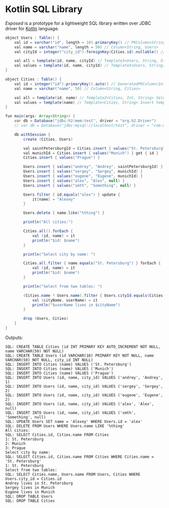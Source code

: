 Kotlin SQL Library
==================

_Exposed_ is a prototype for a lightweight SQL library written over JDBC driver for [Kotlin](https://github.com/JetBrains/kotlin) language.

```java
object Users : Table() {
    val id = varchar("id", length = 10).primaryKey() // PKColumn<String, Users>
    val name = varchar("name", length = 50) // Column<String, Users>
    val cityId = integer("city_id").foreignKey(Cities.id).nullable() // FKColumn<Int?, Users>

    val all = template(id, name, cityId) // Template3<Users, String, String, Int?> Select template
    val values = template(id, name, cityId) // Template3<Users, String, String, Int?> Insert template
}

object Cities : Table() {
    val id = integer("id").primaryKey().auto() // GeneratedPKColumn<Int, Cities>
    val name = varchar("name", 50) // Column<String, Cities>

    val all = template(id, name) // Template2<Cities, Int, String> Select template
    val values = template(name) // Template<Cities, String> Insert template
}

fun main(args: Array<String>) {
    var db = Database("jdbc:h2:mem:test", driver = "org.h2.Driver")
    // var db = Database("jdbc:mysql://localhost/test", driver = "com.mysql.jdbc.Driver", user = "root")

    db.withSession {
        create (Cities, Users)

        val saintPetersburgId = Cities.insert { values("St. Petersburg") } get { id }
        val munichId = Cities.insert { values("Munich") } get { id }
        Cities.insert { values("Prague") }

        Users.insert { values("andrey", "Andrey", saintPetersburgId) }
        Users.insert { values("sergey", "Sergey", munichId) }
        Users.insert { values("eugene", "Eugene", munichId) }
        Users.insert { values("alex", "Alex", null) }
        Users.insert { values("smth", "Something", null) }

        Users.filter { id.equals("alex") } update {
            it[name] = "Alexey"
        }

        Users.delete { name.like("%thing") }

        println("All cities:")

        Cities.all().forEach {
            val (id, name) = it
            println("$id: $name")
        }

        println("Select city by name: ")

        Cities.all.filter { name.equals("St. Petersburg") } forEach {
            val (id, name) = it
            println("$id: $name")
        }

        println("Select from two tables: ")

        (Cities.name * Users.name).filter { Users.cityId.equals(Cities.id) } forEach {
            val (cityName, userName) = it
            println("$userName lives in $cityName")
        }

        drop (Users, Cities)
    }
}
```

Outputs:

    SQL: CREATE TABLE Cities (id INT PRIMARY KEY AUTO_INCREMENT NOT NULL, name VARCHAR(50) NOT NULL)
    SQL: CREATE TABLE Users (id VARCHAR(10) PRIMARY KEY NOT NULL, name VARCHAR(50) NOT NULL, city_id INT NULL)
    SQL: INSERT INTO Cities (name) VALUES ('St. Petersburg')
    SQL: INSERT INTO Cities (name) VALUES ('Munich')
    SQL: INSERT INTO Cities (name) VALUES ('Prague')
    SQL: INSERT INTO Users (id, name, city_id) VALUES ('andrey', 'Andrey', 1)
    SQL: INSERT INTO Users (id, name, city_id) VALUES ('sergey', 'Sergey', 2)
    SQL: INSERT INTO Users (id, name, city_id) VALUES ('eugene', 'Eugene', 2)
    SQL: INSERT INTO Users (id, name, city_id) VALUES ('alex', 'Alex', null)
    SQL: INSERT INTO Users (id, name, city_id) VALUES ('smth', 'Something', null)
    SQL: UPDATE Users SET name = 'Alexey' WHERE Users.id = 'alex'
    SQL: DELETE FROM Users WHERE Users.name LIKE '%thing'
    All cities:
    SQL: SELECT Cities.id, Cities.name FROM Cities
    1: St. Petersburg
    2: Munich
    3: Prague
    Select city by name:
    SQL: SELECT Cities.id, Cities.name FROM Cities WHERE Cities.name = 'St. Petersburg'
    1: St. Petersburg
    Select from two tables:
    SQL: SELECT Cities.name, Users.name FROM Users, Cities WHERE Users.city_id = Cities.id
    Andrey lives in St. Petersburg
    Sergey lives in Munich
    Eugene lives in Munich
    SQL: DROP TABLE Users
    SQL: DROP TABLE Cities